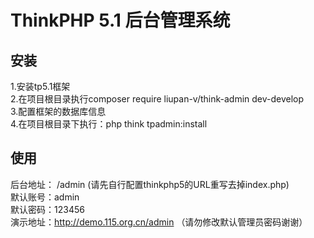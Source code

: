 ThinkPHP 5.1 后台管理系统
===============

## 安装
1.安装tp5.1框架<br/>
2.在项目根目录执行composer require liupan-v/think-admin dev-develop<br/>
3.配置框架的数据库信息<br/>
4.在项目根目录下执行：php think tpadmin:install

## 使用
后台地址： /admin (请先自行配置thinkphp5的URL重写去掉index.php)<br/>
默认账号：admin <br/>
默认密码：123456 <br/>
演示地址：http://demo.115.org.cn/admin （请勿修改默认管理员密码谢谢）
